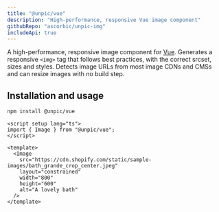 ```yaml
---
title: "@unpic/vue"
description: "High-performance, responsive Vue image component"
githubRepo: "ascorbic/unpic-img"
includeApi: true
---
```


A high-performance, responsive image component for [Vue](https://vuejs.org/).
Generates a responsive `<img>` tag that follows best practices, with the correct
srcset, sizes and styles. Detects image URLs from most image CDNs and CMSs and
can resize images with no build step.

## Installation and usage

```bash
npm install @unpic/vue
```

```vue
<script setup lang="ts">
import { Image } from "@unpic/vue";
</script>

<template>
  <Image
    src="https://cdn.shopify.com/static/sample-images/bath_grande_crop_center.jpeg"
    layout="constrained"
    width="800"
    height="600"
    alt="A lovely bath"
  />
</template>
```
